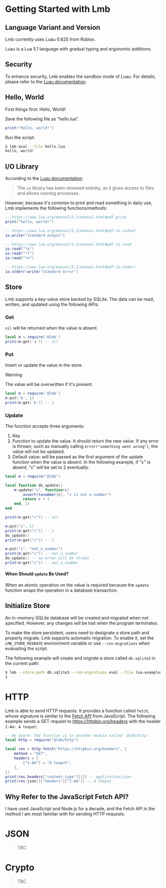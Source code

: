 # Getting Started with Lmb

## Language Variant and Version

Lmb currently uses Luau 0.625 from Roblox.

Luau is a Lua 5.1 language with gradual typing and ergonomic additions.

## Security

To enhance security, Lmb enables the sandbox mode of Luau. For details, please refer to the [Luau documentation](https://luau-lang.org/sandbox).

## Hello, World

First things first: Hello, World!

Save the following file as "hello.lua".

```lua
print("hello, world!")
```

Run the script:

```sh
$ lmb eval --file hello.lua
hello, world!
```

## I/O Library

According to the [Luau documentation](https://luau-lang.org/sandbox#library):

> The `io` library has been removed entirely, as it gives access to files and allows running processes.

However, because it's common to print and read something in daily use, Lmb implements the following functions/methods:

```lua
-- https://www.lua.org/manual/5.1/manual.html#pdf-print
print("hello, world!")

-- https://www.lua.org/manual/5.1/manual.html#pdf-io.stdout
io.write("standard output")

-- https://www.lua.org/manual/5.1/manual.html#pdf-io.read
io.read("*a")
io.read("*l")
io.read("*n")

-- https://www.lua.org/manual/5.1/manual.html#pdf-io.stderr
io.stderr:write("standard error")
```

## Store

Lmb supports a key-value store backed by SQLite. The data can be read, written, and updated using the following APIs:

### Get

`nil` will be returned when the value is absent.

```lua
local m = require('@lmb')
print(m:get('a')) -- nil
```

### Put

Insert or update the value in the store.

> [!WARNING]
> The value will be overwritten if it's present.

```lua
local m = require('@lmb')
m:put('b', 1)
print(m:get('b')) -- 1
```

### Update

The function accepts three arguments:

1. Key
2. Function to update the value. It should return the new value. If any error is thrown, such as manually calling `error("something went wrong")`, the value will not be updated.
3. Default value: will be passed as the first argument of the update function when the value is absent.
   In the following example, if "c" is absent, "c" will be set to 2 eventually.

```lua
local m = require("@lmb")

local function do_update()
	m:update("c", function(c)
		assert(tonumber(c), "c is not a number")
		return c + 1
	end, 1)
end

print(m:get("c")) -- nil

m:put("c", 1)
print(m:get("c")) -- 1
do_update()
print(m:get("c")) -- 2

m:put("c", "not_a_number")
print(m:get("c")) -- not_a_number
do_update() -- no error will be thrown
print(m:get("c")) -- not_a_number
```

#### When Should `update` Be Used?

When an atomic operation on the value is required because the `update` function wraps the operation in a database transaction.

## Initialize Store

An in-memory SQLite database will be created and migrated when not specified. However, any changes will be lost when the program terminates.

To make the store persistent, users need to designate a store path and properly migrate. Lmb supports automatic migration. To enable it, set the `LMB_STORE_MIGRATE` environment variable or use `--run-migrations` when evaluating the script.

The following example will create and migrate a store called `db.sqlite3` in the current path:

```sh
$ lmb --store-path db.sqlite3 --run-migrations eval --file lua-examples/store.lua
1
```

# HTTP

Lmb is able to send HTTP requests. It provides a function called `fetch`, whose signature is similar to the [Fetch API](https://developer.mozilla.org/en-US/docs/Web/API/Fetch_API/Using_Fetch) from JavaScript. The following example sends a GET request to https://httpbin.org/headers with the header `I-Am: A teapot`:

```lua
-- Be aware: The function is in another module called `@lmb/http`.
local http = require("@lmb/http")

local res = http:fetch("https://httpbin.org/headers", {
	method = "GET",
	headers = {
		["I-Am"] = "A teapot",
	},
})
print(res.headers["content-type"][1]) -- application/json
print(res:json()["headers"]["I-Am"]) -- A teapot
```

## Why Refer to the JavaScript Fetch API?

I have used JavaScript and Node.js for a decade, and the Fetch API is the method I am most familiar with for sending HTTP requests.

# JSON

> TBC

# Crypto

> TBC
